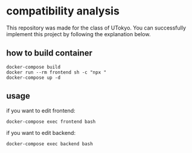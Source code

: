 # compatibility analysis
This repository was made for the class of UTokyo. You can successfully implement this project by following the explanation below.

## how to build container
```
docker-compose build
docker run --rm frontend sh -c "npx "
docker-compose up -d
```

## usage
if you want to edit frontend:
```
docker-compose exec frontend bash
```
if you want to edit backend:
```
docker-compose exec backend bash
```


## 
